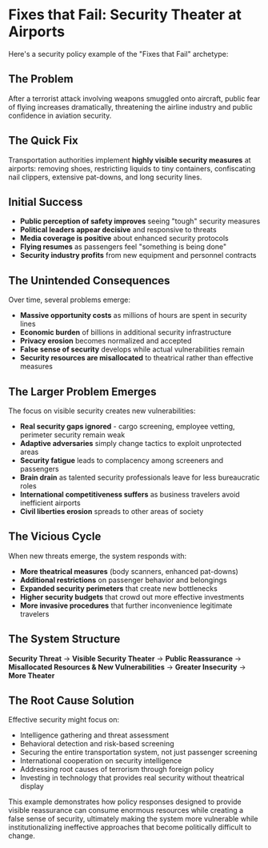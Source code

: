 # Fixes that Fail: Security Theater at Airports

Here's a security policy example of the "Fixes that Fail" archetype:

## The Problem

After a terrorist attack involving weapons smuggled onto aircraft, public fear of flying increases dramatically, threatening the airline industry and public confidence in aviation security.

## The Quick Fix
Transportation authorities implement **highly visible security measures** at airports: removing shoes, restricting liquids to tiny containers, confiscating nail clippers, extensive pat-downs, and long security lines.

## Initial Success

- **Public perception of safety improves** seeing "tough" security measures
- **Political leaders appear decisive** and responsive to threats
- **Media coverage is positive** about enhanced security protocols
- **Flying resumes** as passengers feel "something is being done"
- **Security industry profits** from new equipment and personnel contracts

## The Unintended Consequences
Over time, several problems emerge:

- **Massive opportunity costs** as millions of hours are spent in security lines
- **Economic burden** of billions in additional security infrastructure
- **Privacy erosion** becomes normalized and accepted
- **False sense of security** develops while actual vulnerabilities remain
- **Security resources are misallocated** to theatrical rather than effective measures

## The Larger Problem Emerges
The focus on visible security creates new vulnerabilities:

- **Real security gaps ignored** - cargo screening, employee vetting, perimeter security remain weak
- **Adaptive adversaries** simply change tactics to exploit unprotected areas
- **Security fatigue** leads to complacency among screeners and passengers
- **Brain drain** as talented security professionals leave for less bureaucratic roles
- **International competitiveness suffers** as business travelers avoid inefficient airports
- **Civil liberties erosion** spreads to other areas of society

## The Vicious Cycle
When new threats emerge, the system responds with:

- **More theatrical measures** (body scanners, enhanced pat-downs)
- **Additional restrictions** on passenger behavior and belongings
- **Expanded security perimeters** that create new bottlenecks
- **Higher security budgets** that crowd out more effective investments
- **More invasive procedures** that further inconvenience legitimate travelers

## The System Structure
**Security Threat** → **Visible Security Theater** → **Public Reassurance** → **Misallocated Resources & New Vulnerabilities** → **Greater Insecurity** → **More Theater**

## The Root Cause Solution
Effective security might focus on:
- Intelligence gathering and threat assessment
- Behavioral detection and risk-based screening
- Securing the entire transportation system, not just passenger screening
- International cooperation on security intelligence
- Addressing root causes of terrorism through foreign policy
- Investing in technology that provides real security without theatrical display

This example demonstrates how policy responses designed to provide visible reassurance can consume enormous resources while creating a false sense of security, ultimately making the system more vulnerable while institutionalizing ineffective approaches that become politically difficult to change.